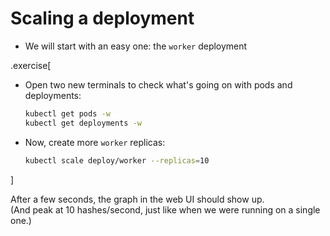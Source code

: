 # Scaling a deployment

- We will start with an easy one: the `worker` deployment

.exercise[

- Open two new terminals to check what's going on with pods and deployments:
  ```bash
  kubectl get pods -w
  kubectl get deployments -w
  ```

<!--
```wait RESTARTS```
```keys ^C```
```wait AVAILABLE```
```keys ^C```
-->

- Now, create more `worker` replicas:
  ```bash
  kubectl scale deploy/worker --replicas=10
  ```

]

After a few seconds, the graph in the web UI should show up.
<br/>
(And peak at 10 hashes/second, just like when we were running on a single one.)
